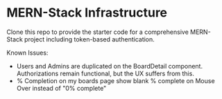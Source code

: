 # MERN-Stack Infrastructure

Clone this repo to provide the starter code for a comprehensive MERN-Stack project including token-based authentication.


Known Issues:
*  Users and Admins are duplicated on the BoardDetail component. Authorizations remain functional, but the UX suffers from this.
*  % Completion on my boards page show blank % complete on Mouse Over instead of "0% complete"

